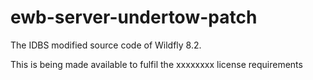 # ewb-server-undertow-patch

The IDBS modified source code of Wildfly 8.2.

This is being made available to fulfil the xxxxxxxx license requirements
